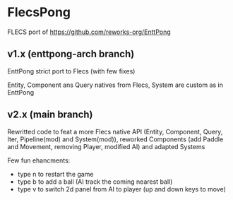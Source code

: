 # FlecsPong

FLECS port of https://github.com/reworks-org/EnttPong

## v1.x (enttpong-arch branch)

EnttPong strict port to Flecs (with few fixes)

Entity, Component ans Query natives from Flecs, System are custom as in EnttPong

## v2.x (main branch)

Rewritted code to feat a more Flecs native API (Entity, Component, Query, Iter, Pipeline(mod) and System(mod)), 
reworked Components (add Paddle and Movement, removing Player, modified AI) and adapted Systems

Few fun ehancments:
- type n to restart the game
- type b to add a ball (AI track the coming nearest ball)
- type v to switch 2d panel from AI to player (up and down keys to move)
